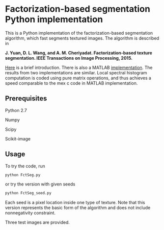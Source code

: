 # Factorization-based segmentation Python implementation

This is a Python implementation of the factorization-based segmentation algorithm, which fast segments textured images. The algorithm is described in 

**J. Yuan, D. L. Wang, and A. M. Cheriyadat. Factorization-based texture segmentation. IEEE Transactions on Image Processing, 2015.**

[Here](https://sites.google.com/site/factorizationsegmentation/) is a brief introduction. There is also a MATLAB [implementation](https://github.com/yuanj07/FSEG). The results from two implementations are similar. Local spectral histogram computation is coded using pure matrix operations, and thus achieves a speed comparable to the mex c code in MATLAB implementation.  

## Prerequisites

Python 2.7

Numpy

Scipy

Scikit-image

## Usage

To try the code, run 

```sh
python FctSeg.py
```

or try the version with given seeds

```sh
python FctSeg_seed.py
```

Each seed is a pixel location inside one type of texture. Note that this version represents the basic form of the algorithm and does not include nonnegativity constraint. 

Three test images are provided. 
